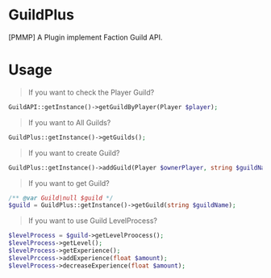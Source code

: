 # GuildPlus
[PMMP] A Plugin implement Faction Guild API.

# Usage

> If you want to check the Player Guild?
```php
GuildAPI::getInstance()->getGuildByPlayer(Player $player);
```

> If you want to All Guilds?
```php
GuildPlus::getInstance()->getGuilds();
```

> If you want to create Guild?
```php
GuildPlus::getInstance()->addGuild(Player $ownerPlayer, string $guildName);
```

> If you want to get Guild?
```php
/** @var Guild|null $guild */
$guild = GuildPlus::getInstance()->getGuild(string $guildName);
```

> If you want to use Guild LevelProcess?
```php
$levelProcess = $guild->getLevelProocess();
$levelProcess->getLevel();
$levelProcess->getExperience();
$levelPrccess->addExperience(float $amount);
$levelProcess->decreaseExperience(float $amount);
```
